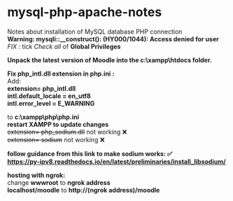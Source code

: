 # mysql-php-apache-notes
Notes about installation of MySQL database PHP connection<br>
**Warning: mysqli::__construct(): (HY000/1044): Access denied for user**<br>
_FIX_ : tick _Check all_ of **Global Privileges**<br>

**Unpack the latest version of Moodle into the c:\xampp\htdocs folder.**

**Fix php_intl.dll extension in php.ini :**<br>
Add:<br> 
**extension= php_intl.dll**<br>
**intl.default_locale = en_utf8**<br>
**intl.error_level = E_WARNING**<br>

to **c:\xampp\php\php.ini**<br>
**restart XAMPP to update changes**<br>
~~extension= php_sodium.dll~~ not working ❌<br> 
~~extension= sodium~~ not working ❌<br>

**follow guidance from this link to make sodium works: ✅**<br> 
**https://py-ipv8.readthedocs.io/en/latest/preliminaries/install_libsodium/** <br>

**hosting with ngrok:** <br>
change **wwwroot** to **ngrok address** <br>
**localhost/moodle** to **http://(ngrok address)/moodle** <br>
